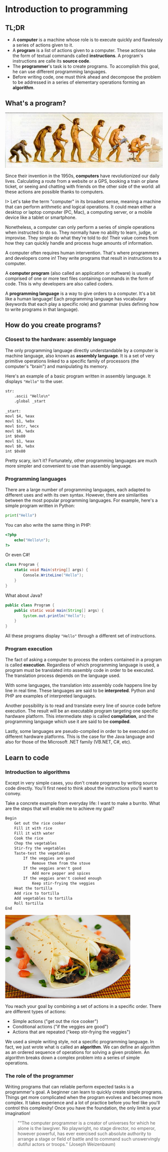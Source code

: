 # Introduction to programming

## TL;DR

* A **computer** is a machine whose role is to execute quickly and flawlessly a series of actions given to it.
* A **program** is a list of actions given to a computer. These actions take the form of textual commands called **instructions**. A program's instructions are calle its **source code**.
* The **programmer**'s task is to create programs. To accomplish this goal, he can use  different programming languages.
* Before writing code, one must think ahead and decompose the problem to be addressed in a series of elementary operations forming an **algorithm**.

## What's a program?

![Evolution (?)](images/intro02-01.jpg)

Since their invention in the 1950s, **computers** have revolutionized our daily lives. Calculating a route from a website or a GPS, booking a train or plane ticket, or seeing and chatting with friends on the other side of the world: all these actions are possible thanks to computers.

I> Let's take the term "computer" in its broadest sense, meaning a machine that can perform arithmetic and logical operations. It could mean either a desktop or laptop computer (PC, Mac), a computing server, or a mobile device like a tablet or smartphone.

Nonetheless, a computer can only perform a series of simple operations when instructed to do so. They normally have no ability to learn, judge, or improvise. They simple do what they're told to do! Their value comes from how they can quickly handle and process huge amounts of information.

A computer often requires human intervention. That's where programmers and developers come in! They write programs that result in instructions to a computer.

A **computer program** (also called an application or software) is usually comprised of one or more text files containing commands in the form of code. This is why developers are also called coders.

A **programming language** is a way to give orders to a computer. It's a bit like a human language! Each programming language has vocabulary (keywords that each play a specific role) and grammar (rules defining how to write programs in that language).

## How do you create programs?

### Closest to the hardware: assembly language

The only programming language directly understandable by a computer is machine language, also known as **assembly language**. It is a set of very primitive operations linked to a specific family of processors (the computer's "brain") and manipulating its memory.

Here's an example of a basic program written in assembly language. It displays `"Hello"` to the user.

```assembly
str:
    .ascii "Hello\n"
    .global _start

_start:
movl $4, %eax
movl $1, %ebx
movl $str, %ecx
movl $8, %edx
int $0x80
movl $1, %eax
movl $0, %ebx
int $0x80
```

Pretty scary, isn't it? Fortunately, other programming languages are much more simpler and convenient to use than assembly language.

### Programming languages

There are a large number of programming languages, each adapted to different uses and with its own syntax. However, there are similarities between the most popular programming languages. For example, here's a simple program written in Python:

```python
print("Hello")
```

You can also write the same thing in PHP:

```php
<?php
    echo("Hello\n");
?>
```

Or even C#!

```csharp
class Program {
    static void Main(string[] args) {
        Console.WriteLine("Hello");
    }
}
```

What about Java?

```java
public class Program {
    public static void main(String[] args) {
        System.out.println("Hello");
    }
}
```

All these programs display `"Hello"` through a different set of instructions.

### Program execution

The fact of asking a computer to process the orders contained in a program is called **execution**. Regardless of which programming language is used, a program must be translated into assembly code in order to be executed. The translation process depends on the language used.

With some languages, the translation into assembly code happens line by line in real time. These languages are said to be **interpreted**. Python and PHP are examples of interpreted languages.

Another possibility is to read and translate every line of source code before execution. The result will be an executable program targeting one specific hardware platform. This intermediate step is called **compilation**, and the programming language which use it are said to be **compiled**.

Lastly, some languages are pseudo-compiled in order to be executed on different hardware platforms. This is the case for the Java language and also for those of the Microsoft .NET family (VB.NET, C#, etc).

## Learn to code

### Introduction to algorithms

Except in very simple cases, you don't create programs by writing source code directly. You'll first need to think about the instructions you'll want to convey.

Take a concrete example from everyday life: I want to make a burrito. What are the steps that will enable me to achieve my goal?

```text
Begin
    Get out the rice cooker
    Fill it with rice
    Fill it with water
    Cook the rice
    Chop the vegetables
    Stir-fry the vegetables
    Taste-test the vegetables
        If the veggies are good
            Remove them from the stove
        If the veggies aren't good
            Add more pepper and spices
        If the veggies aren't cooked enough
            Keep stir-frying the veggies
    Heat the tortilla
    Add rice to tortilla
    Add vegetables to tortilla
    Roll tortilla
End
```

![Mmmmmm!](images/intro02-02.jpg)

You reach your goal by combining a set of actions in a specific order. There are different types of actions:

* Simple actions ("get out the rice cooker")
* Conditional actions ("if the veggies are good")
* Actions that are repeated ("keep stir-frying the veggies")

We used a simple writing style, not a specific programming language. In fact, we just wrote what is called an **algorithm**. We can define an algorithm as an ordered sequence of operations for solving a given problem. An algorithm breaks down a complex problem into a series of simple operations.

### The role of the programmer

Writing programs that can reliable perform expected tasks is a programmer's goal. A beginner can learn to quickly create simple programs. Things get more complicated when the program evolves and becomes more complex. It takes experience and a lot of practice before you feel like you'll control this complexity! Once you have the foundation, the only limit is your imagination!

> "“The computer programmer is a creator of universes for which he alone is the lawgiver. No playwright, no stage director, no emperor, however powerful, has ever exercised such absolute authority to arrange a stage or field of battle and to command such unswervingly dutiful actors or troops.” (Joseph Weizenbaum)
